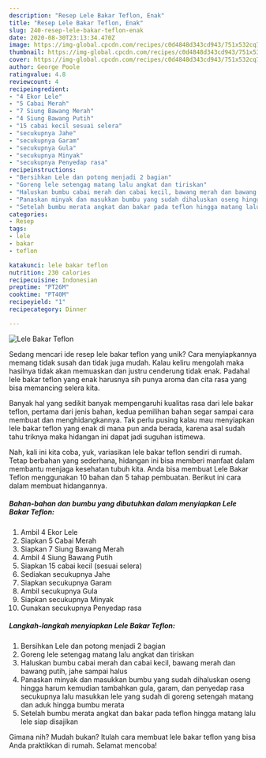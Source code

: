 ```yaml
---
description: "Resep Lele Bakar Teflon, Enak"
title: "Resep Lele Bakar Teflon, Enak"
slug: 240-resep-lele-bakar-teflon-enak
date: 2020-08-30T23:13:34.470Z
image: https://img-global.cpcdn.com/recipes/c0d4848d343cd943/751x532cq70/lele-bakar-teflon-foto-resep-utama.jpg
thumbnail: https://img-global.cpcdn.com/recipes/c0d4848d343cd943/751x532cq70/lele-bakar-teflon-foto-resep-utama.jpg
cover: https://img-global.cpcdn.com/recipes/c0d4848d343cd943/751x532cq70/lele-bakar-teflon-foto-resep-utama.jpg
author: George Poole
ratingvalue: 4.8
reviewcount: 4
recipeingredient:
- "4 Ekor Lele"
- "5 Cabai Merah"
- "7 Siung Bawang Merah"
- "4 Siung Bawang Putih"
- "15 cabai kecil sesuai selera"
- "secukupnya Jahe"
- "secukupnya Garam"
- "secukupnya Gula"
- "secukupnya Minyak"
- "secukupnya Penyedap rasa"
recipeinstructions:
- "Bersihkan Lele dan potong menjadi 2 bagian"
- "Goreng lele setengag matang lalu angkat dan tiriskan"
- "Haluskan bumbu cabai merah dan cabai kecil, bawang merah dan bawang putih, jahe sampai halus"
- "Panaskan minyak dan masukkan bumbu yang sudah dihaluskan oseng hingga harum kemudian tambahkan gula, garam, dan penyedap rasa secukupnya lalu masukkan lele yang sudah di goreng setengah matang dan aduk hingga bumbu merata"
- "Setelah bumbu merata angkat dan bakar pada teflon hingga matang lalu lele siap disajikan"
categories:
- Resep
tags:
- lele
- bakar
- teflon

katakunci: lele bakar teflon 
nutrition: 230 calories
recipecuisine: Indonesian
preptime: "PT26M"
cooktime: "PT40M"
recipeyield: "1"
recipecategory: Dinner

---
```



![Lele Bakar Teflon](https://img-global.cpcdn.com/recipes/c0d4848d343cd943/751x532cq70/lele-bakar-teflon-foto-resep-utama.jpg)

Sedang mencari ide resep lele bakar teflon yang unik? Cara menyiapkannya memang tidak susah dan tidak juga mudah. Kalau keliru mengolah maka hasilnya tidak akan memuaskan dan justru cenderung tidak enak. Padahal lele bakar teflon yang enak harusnya sih punya aroma dan cita rasa yang bisa memancing selera kita.



Banyak hal yang sedikit banyak mempengaruhi kualitas rasa dari lele bakar teflon, pertama dari jenis bahan, kedua pemilihan bahan segar sampai cara membuat dan menghidangkannya. Tak perlu pusing kalau mau menyiapkan lele bakar teflon yang enak di mana pun anda berada, karena asal sudah tahu triknya maka hidangan ini dapat jadi suguhan istimewa.


Nah, kali ini kita coba, yuk, variasikan lele bakar teflon sendiri di rumah. Tetap berbahan yang sederhana, hidangan ini bisa memberi manfaat dalam membantu menjaga kesehatan tubuh kita. Anda bisa membuat Lele Bakar Teflon menggunakan 10 bahan dan 5 tahap pembuatan. Berikut ini cara dalam membuat hidangannya.

<!--inarticleads1-->

##### Bahan-bahan dan bumbu yang dibutuhkan dalam menyiapkan Lele Bakar Teflon:

1. Ambil 4 Ekor Lele
1. Siapkan 5 Cabai Merah
1. Siapkan 7 Siung Bawang Merah
1. Ambil 4 Siung Bawang Putih
1. Siapkan 15 cabai kecil (sesuai selera)
1. Sediakan secukupnya Jahe
1. Siapkan secukupnya Garam
1. Ambil secukupnya Gula
1. Siapkan secukupnya Minyak
1. Gunakan secukupnya Penyedap rasa




<!--inarticleads2-->

##### Langkah-langkah menyiapkan Lele Bakar Teflon:

1. Bersihkan Lele dan potong menjadi 2 bagian
1. Goreng lele setengag matang lalu angkat dan tiriskan
1. Haluskan bumbu cabai merah dan cabai kecil, bawang merah dan bawang putih, jahe sampai halus
1. Panaskan minyak dan masukkan bumbu yang sudah dihaluskan oseng hingga harum kemudian tambahkan gula, garam, dan penyedap rasa secukupnya lalu masukkan lele yang sudah di goreng setengah matang dan aduk hingga bumbu merata
1. Setelah bumbu merata angkat dan bakar pada teflon hingga matang lalu lele siap disajikan




Gimana nih? Mudah bukan? Itulah cara membuat lele bakar teflon yang bisa Anda praktikkan di rumah. Selamat mencoba!
